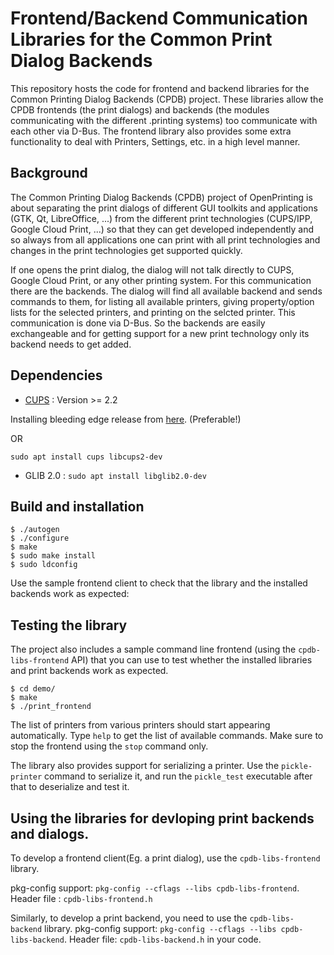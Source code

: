 # Frontend/Backend Communication Libraries for the Common Print Dialog Backends

This repository hosts the code for frontend and backend libraries for the Common Printing Dialog Backends (CPDB) project. These libraries allow the CPDB frontends (the print dialogs) and backends (the modules communicating with the different .printing systems) too communicate with each other via D-Bus.
The frontend library also provides some extra functionality to deal with Printers, Settings, etc. in a high level manner.

## Background

The Common Printing Dialog Backends (CPDB) project of OpenPrinting is about separating the print dialogs of different GUI toolkits and applications (GTK, Qt, LibreOffice, ...) from the different print technologies (CUPS/IPP, Google Cloud Print, ...) so that they can get developed independently and so always from all applications one can print with all print technologies and changes in the print technologies get supported quickly.

If one opens the print dialog, the dialog will not talk directly to CUPS, Google Cloud Print, or any other printing system. For this communication there are the backends. The dialog will find all available backend and sends commands to them, for listing all available printers, giving property/option lists for the selected printers, and printing on the selcted printer. This communication is done via D-Bus. So the backends are easily exchangeable and for getting support for a new print technology only its backend needs to get added.

## Dependencies

 - [CUPS](https://github.com/apple/cups/releases) : Version >= 2.2 
 
 Installing bleeding edge release from [here](https://github.com/apple/cups/releases). (Preferable!)
 
 OR

`sudo apt install cups libcups2-dev`

 - GLIB 2.0 :
`sudo apt install libglib2.0-dev`

 
## Build and installation


    $ ./autogen
    $ ./configure
    $ make
    $ sudo make install
    $ sudo ldconfig


Use the sample frontend client to check that the library and the installed backends work as expected:

## Testing the library

The project also includes a sample command line frontend (using the `cpdb-libs-frontend` API) that you can use to test whether the installed libraries and print backends work as expected.

    $ cd demo/
    $ make
    $ ./print_frontend

The list of printers from various printers should start appearing automatically. Type `help` to get the list of available commands. Make sure to stop the frontend using the `stop` command only.

The library also provides support for serializing a printer. Use the `pickle-printer` command to serialize it, and run the `pickle_test` executable after that to deserialize and test it.
    

## Using the libraries for devloping print backends and dialogs.

To develop a frontend client(Eg. a print dialog), use the `cpdb-libs-frontend` library.

pkg-config support: `pkg-config --cflags --libs cpdb-libs-frontend`.
Header file :  `cpdb-libs-frontend.h` 

Similarly, to develop a print backend, you need to use the `cpdb-libs-backend` library.
pkg-config support: `pkg-config --cflags --libs cpdb-libs-backend`.
Header file: `cpdb-libs-backend.h` in your code.
